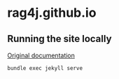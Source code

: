 # rag4j.github.io

## Running the site locally
[Original documentation](https://docs.github.com/en/pages/setting-up-a-github-pages-site-with-jekyll/testing-your-github-pages-site-locally-with-jekyll)

```bash
bundle exec jekyll serve
```
